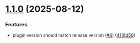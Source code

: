 # [1.1.0](https://github.com/jirick1/ipg-lightbox-gallery/compare/v1.0.0...v1.1.0) (2025-08-12)


### Features

* plugin version should match release version ([#6](https://github.com/jirick1/ipg-lightbox-gallery/issues/6)) ([4118d58](https://github.com/jirick1/ipg-lightbox-gallery/commit/4118d58de9c2a98b70e71271ac15c3b61fcba36e))

